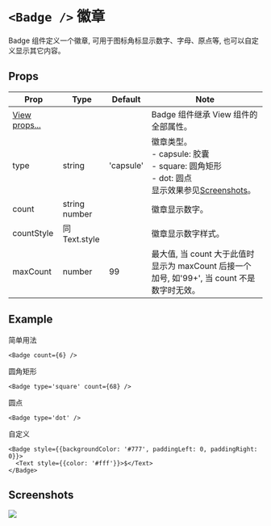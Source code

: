 # `<Badge />` 徽章
Badge 组件定义一个徽章, 可用于图标角标显示数字、字母、原点等, 也可以自定义显示其它内容。

## Props
| Prop | Type | Default | Note |
|---|---|---|---|
| [View props...](https://facebook.github.io/react-native/docs/view.html) |  |  | Badge 组件继承 View 组件的全部属性。
| type | string | 'capsule' | 徽章类型。<br/>- capsule: 胶囊<br/>- square: 圆角矩形<br/>- dot: 圆点<br/>显示效果参见[Screenshots](#screenshots)。
| count | string<br/>number |  | 徽章显示数字。
| countStyle | 同Text.style |  | 徽章显示数字样式。
| maxCount | number | 99 | 最大值, 当 count 大于此值时显示为 maxCount 后接一个加号, 如'99+', 当 count 不是数字时无效。

<!--
## Events
None.

## Methods
None.

## Static Props
None.

## Static Methods
None.
-->

## Example
简单用法
```
<Badge count={6} />
```

圆角矩形
```
<Badge type='square' count={68} />
```

圆点
```
<Badge type='dot' />
```

自定义
```
<Badge style={{backgroundColor: '#777', paddingLeft: 0, paddingRight: 0}}>
  <Text style={{color: '#fff'}}>$</Text>
</Badge>
```


## Screenshots
![](../../screenshots/06-Badge.png)
